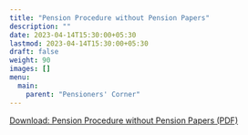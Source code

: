 ```yaml
---
title: "Pension Procedure without Pension Papers"
description: ""
date: 2023-04-14T15:30:00+05:30
lastmod: 2023-04-14T15:30:00+05:30
draft: false
weight: 90
images: []
menu:
  main:
    parent: "Pensioners' Corner"
---
```


[Download: Pension Procedure without Pension Papers (PDF)](/files/pension-procedure-without-pension-papers.pdf)
